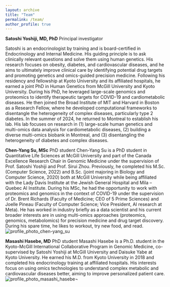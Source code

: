 ```yaml
---
layout: archive
title: "Team"
permalink: /team/
author_profile: true
---
```


**Satoshi Yoshiji, MD, PhD**
Principal investigator

Satoshi is an endocrinologist by training and is board-certified in Endocrinology and Internal Medicine. His guiding principle is to ask clinically relevant questions and solve them using human genetics. His research focuses on obesity, diabetes, and cardiovascular diseases, and he aims to ultimately improve clinical care by identifying potential drug targets and promoting genetics and omics-guided precision medicine.
Following his residency and fellowship at Kyoto University and its affiliated hospitals, he earned a joint PhD in Human Genetics from McGill University and Kyoto University. During his PhD, he leveraged large-scale genomics and proteomics to identify therapeutic targets for COVID-19 and cardiometabolic diseases.
He then joined the Broad Institute of MIT and Harvard in Boston as a Research Fellow, where he developed computational frameworks to disentangle the heterogeneity of complex diseases, particularly type 2 diabetes.
In the summer of 2024, he returned to Montreal to establish his lab. His lab focuses on research in (1) large-scale human genetics and multi-omics data analysis for cardiometabolic diseases, (2) building a diverse multi-omics biobank in Montreal, and (3) disentangling the heterogeneity of diabetes and complex diseases.

**Chen-Yang Su, MSc**
PhD student
Chen-Yang Su is a PhD student in Quantitative Life Sciences at McGill University and part of the Canada Excellence Research Chair in Genomic Medicine under the supervision of Prof. Satoshi Yoshiji and Prof. Sirui Zhou. 
Previously, he completed his M.Sc. (Computer Science, 2022) and B.Sc. (joint majoring in Biology and Computer Science, 2020) both at McGill University while being affiliated with the Lady Davis Institute at the Jewish General Hospital and Mila – Quebec AI Institute. 
During his MSc, he had the opportunity to work with proteomics and genomics in the context of COVID-19 under the supervision of Dr. Brent Richards (Faculty of Medicine; CEO of 5 Prime Sciences) and Joelle Pineau (Faculty of Computer Science; Vice President, AI research at Meta). 
He has worked in industry briefly as a data scientist and his current broader interests are in using multi-omics approaches (proteomics, genomics, metabolomics) for precision medicine and drug target discovery. During his spare time, he likes to workout, try new food, and read.
![profile_photo_chen-yang_su](/images/chen-yang_su.png)

**Masashi Hasebe, MD**
PhD student
Masashi Hasebe is a Ph.D. student in the Kyoto-McGill International Collaborative Program in Genomic Medicine, co-supervised by Satoshi Yoshiji at McGill University and Daisuke Yabe at Kyoto University. He earned his M.D. from Kyoto University in 2018 and completed his endocrinology training at affiliated hospitals. 
His interests focus on using omics technologies to understand complex metabolic and cardiovascular diseases better, aiming to improve personalized patient care.
![profile_photo_masashi_hasebe](/images/masashi_hasebe.png)¬
